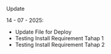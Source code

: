 Update

14 - 07 - 2025:
- Update File for Deploy
- Testing Install Requirement Tahap 1
- Testing Install Requirement Tahap 2